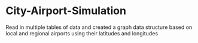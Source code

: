 # City-Airport-Simulation

Read in multiple tables of data and created a graph data structure based on local and regional airports using their latitudes and longitudes
